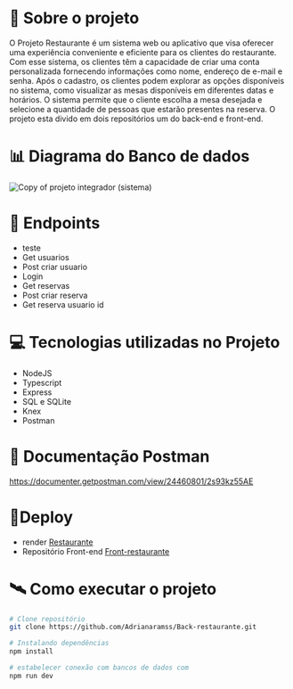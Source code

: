 # 📖 Sobre o projeto
O Projeto Restaurante é um sistema web ou aplicativo que visa oferecer uma experiência conveniente e eficiente para os clientes do restaurante. Com esse sistema, os clientes têm a capacidade de criar uma conta personalizada fornecendo informações como nome, endereço de e-mail e senha.
Após o cadastro, os clientes podem explorar as opções disponíveis no sistema, como visualizar as mesas disponíveis em diferentes datas e horários. O sistema permite que o cliente escolha a mesa desejada e selecione a quantidade de pessoas que estarão presentes na reserva. O projeto esta divido em dois repositórios um do back-end e front-end.


# 📊 Diagrama do Banco de dados

![Copy of projeto integrador (sistema)](https://github.com/Adrianaramss/Back-restaurante/assets/111310311/88ffc0bf-68fa-4802-bbde-8b823737b2d5)

# 📝 Endpoints
- teste
- Get usuarios
- Post criar usuario
- Login
- Get reservas
- Post criar reserva
- Get reserva usuario id


# 💻 Tecnologias utilizadas no Projeto

- NodeJS
- Typescript
- Express
- SQL e SQLite
- Knex
- Postman

# 📖 Documentação Postman
https://documenter.getpostman.com/view/24460801/2s93kz55AE
# 🔗Deploy 
- render
[Restaurante](https://back-restaurante.onrender.com)
- Repositório Front-end
[Front-restaurante](https://github.com/Adrianaramss/front-restaurante)

# 🛰 Como executar o projeto 
```bash
# Clone repositório
git clone https://github.com/Adrianaramss/Back-restaurante.git

# Instalando dependências
npm install

# estabelecer conexão com bancos de dados com 
npm run dev
```
